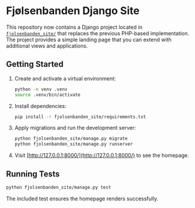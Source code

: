 # Fjølsenbanden Django Site

This repository now contains a Django project located in [`fjolsenbanden_site/`](fjolsenbanden_site/)
that replaces the previous PHP-based implementation. The project provides a simple landing page
that you can extend with additional views and applications.

## Getting Started

1. Create and activate a virtual environment:
   ```bash
   python -m venv .venv
   source .venv/bin/activate
   ```
2. Install dependencies:
   ```bash
   pip install -r fjolsenbanden_site/requirements.txt
   ```
3. Apply migrations and run the development server:
   ```bash
   python fjolsenbanden_site/manage.py migrate
   python fjolsenbanden_site/manage.py runserver
   ```
4. Visit [http://127.0.0.1:8000/](http://127.0.0.1:8000/) to see the homepage.

## Running Tests

```bash
python fjolsenbanden_site/manage.py test
```

The included test ensures the homepage renders successfully.

